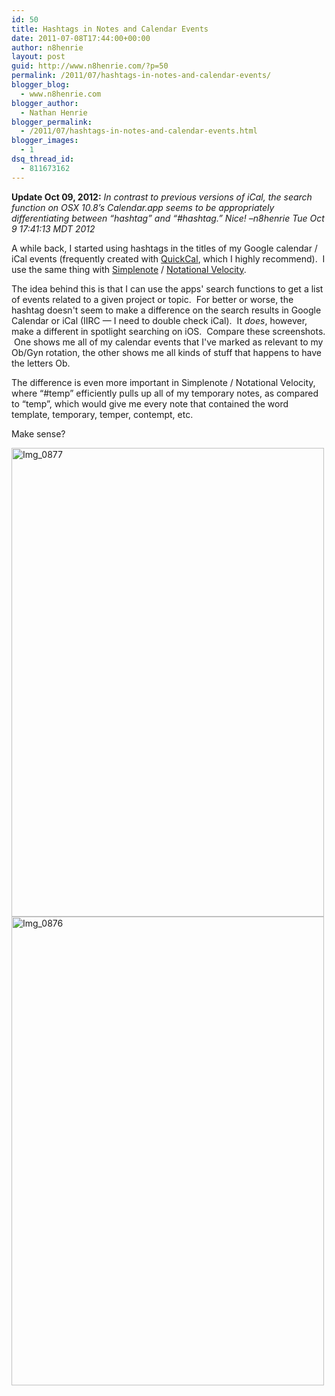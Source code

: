 ```yaml
---
id: 50
title: Hashtags in Notes and Calendar Events
date: 2011-07-08T17:44:00+00:00
author: n8henrie
layout: post
guid: http://www.n8henrie.com/?p=50
permalink: /2011/07/hashtags-in-notes-and-calendar-events/
blogger_blog:
  - www.n8henrie.com
blogger_author:
  - Nathan Henrie
blogger_permalink:
  - /2011/07/hashtags-in-notes-and-calendar-events.html
blogger_images:
  - 1
dsq_thread_id:
  - 811673162
---
```

**Update Oct 09, 2012:** _In contrast to previous versions of iCal, the search function on OSX 10.8&#8217;s Calendar.app seems to be appropriately differentiating between &#8220;hashtag&#8221; and &#8220;#hashtag.&#8221; Nice! &#8211;n8henrie Tue Oct 9 17:41:13 MDT 2012_

<div>
  <div>
    A while back, I started using hashtags in the titles of my Google calendar / iCal events (frequently created with <a href="http://quickcalapp.com">QuickCal</a>, which I highly recommend).  I use the same thing with <a href="http://simplenoteapp.com">Simplenote</a> / <a href="http://notational.net/">Notational Velocity</a>.  
  </div>
  
  <p />
  
  <div>
    The idea behind this is that I can use the apps' search functions to get a list of events related to a given project or topic.  For better or worse, the hashtag doesn't seem to make a difference on the search results in Google Calendar or iCal (IIRC &#8212; I need to double check iCal).  It <i>does</i>, however, make a different in spotlight searching on iOS.  Compare these screenshots.  One shows me all of my calendar events that I've marked as relevant to my Ob/Gyn rotation, the other shows me all kinds of stuff that happens to have the letters Ob.
  </div>
  
  <p />
  
  <div>
    The difference is even more important in Simplenote / Notational Velocity, where &#8220;#temp&#8221; efficiently pulls up all of my temporary notes, as compared to &#8220;temp&#8221;, which would give me every note that contained the word template, temporary, temper, contempt, etc.
  </div>
  
  <p />
  
  <div>
    Make sense?
  </div>
  
  <p />
  
  <div>
    <a href="http://www.n8henrie.com/uploads/2012/09/IMG_0877.png.scaled.500.jpg"><img alt="Img_0877" height="750" src="http://www.n8henrie.com/uploads/2012/09/IMG_0877.png.scaled.500.jpg" width="500" /></a> <a href="http://www.n8henrie.com/uploads/2012/09/IMG_0876.png.scaled.500.jpg"><img alt="Img_0876" height="750" src="http://www.n8henrie.com/uploads/2012/09/IMG_0876.png.scaled.500.jpg" width="500" /></a>
  </div></p>
</div>